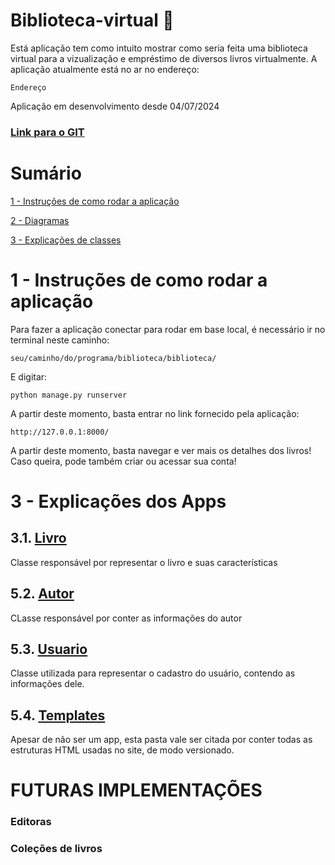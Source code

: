 # Biblioteca-virtual 📖
Está aplicação tem como intuito mostrar como seria feita uma biblioteca virtual para a vizualização e empréstimo de diversos livros virtualmente.
A aplicação atualmente está no ar no endereço:

    Endereço

Aplicação em desenvolvimento desde 04/07/2024
### [Link para o GIT](https://github.com/MatheusFelipeCamarinhaDuarte/Biblioteca-virtual)



# Sumário

[1 - Instruções de como rodar a aplicação](#_Instrucoes)

[2 - Diagramas](#_Diagramas)

[3 - Explicações de classes](#_Explicacoes)


<a id="_Instrucoes"></a>

# 1 - Instruções de como rodar a aplicação
Para fazer a aplicação conectar para rodar em base local, é necessário ir no terminal neste caminho:

    seu/caminho/do/programa/biblioteca/biblioteca/

E digitar:

    python manage.py runserver

A partir deste momento, basta entrar no link fornecido pela aplicação:

    http://127.0.0.1:8000/

A partir deste momento, basta navegar e ver mais os detalhes dos livros!
Caso queira, pode também criar ou acessar sua conta!

<a id="_Explicacoes"></a>

# 3 - Explicações dos Apps
## 3.1. [Livro](https://github.com/MatheusFelipeCamarinhaDuarte/Biblioteca-virtual/tree/cade8ed9b6e9162e2c5429d5fc268be28c90ad66/biblioteca/livros)
Classe responsável por representar o livro e suas características

## 5.2. [Autor](https://github.com/MatheusFelipeCamarinhaDuarte/Biblioteca-virtual/tree/cade8ed9b6e9162e2c5429d5fc268be28c90ad66/biblioteca/autores)
CLasse responsável por conter as informações do autor


## 5.3. [Usuario](https://github.com/MatheusFelipeCamarinhaDuarte/Biblioteca-virtual/tree/cade8ed9b6e9162e2c5429d5fc268be28c90ad66/biblioteca/usuarios)
Classe utilizada para representar o cadastro do usuário, contendo as informações dele.

## 5.4. [Templates](https://github.com/MatheusFelipeCamarinhaDuarte/Biblioteca-virtual/tree/cade8ed9b6e9162e2c5429d5fc268be28c90ad66/biblioteca/templates)
Apesar de não ser um app, esta pasta vale ser citada por conter todas as estruturas HTML usadas no site, de modo versionado.

# FUTURAS IMPLEMENTAÇÕES
### Editoras
### Coleções de livros

